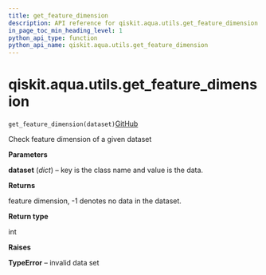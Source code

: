 ```yaml
---
title: get_feature_dimension
description: API reference for qiskit.aqua.utils.get_feature_dimension
in_page_toc_min_heading_level: 1
python_api_type: function
python_api_name: qiskit.aqua.utils.get_feature_dimension
---
```


<span id="qiskit-aqua-utils-get-feature-dimension" />

# qiskit.aqua.utils.get\_feature\_dimension

<span id="qiskit.aqua.utils.get_feature_dimension" />

`get_feature_dimension(dataset)`[GitHub](https://github.com/qiskit-community/qiskit-aqua/tree/stable/0.8/qiskit/aqua/utils/dataset_helper.py "view source code")

Check feature dimension of a given dataset

**Parameters**

**dataset** (*dict*) – key is the class name and value is the data.

**Returns**

feature dimension, -1 denotes no data in the dataset.

**Return type**

int

**Raises**

**TypeError** – invalid data set

